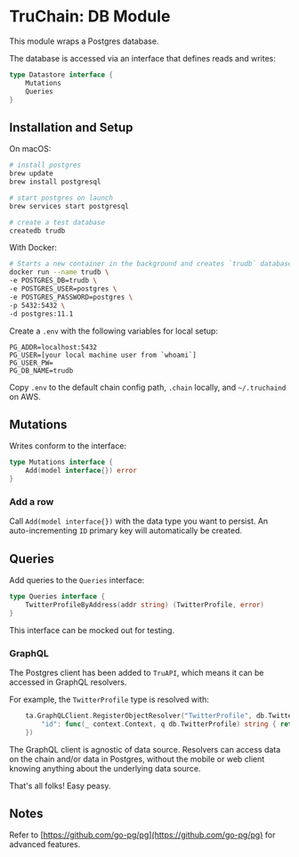 # TruChain: DB Module

This module wraps a Postgres database.

The database is accessed via an interface that defines reads and writes:

```go
type Datastore interface {
	Mutations
	Queries
}
```

## Installation and Setup

On macOS:

```sh
# install postgres
brew update
brew install postgresql

# start postgres on launch
brew services start postgresql

# create a test database
createdb trudb
```

With Docker:

```sh
# Starts a new container in the background and creates `trudb` database
docker run --name trudb \
-e POSTGRES_DB=trudb \
-e POSTGRES_USER=postgres \
-e POSTGRES_PASSWORD=postgres \
-p 5432:5432 \
-d postgres:11.1
```

Create a `.env` with the following variables for local setup:

```
PG_ADDR=localhost:5432
PG_USER=[your local machine user from `whoami`]
PG_USER_PW=
PG_DB_NAME=trudb
```

Copy `.env` to the default chain config path, `.chain` locally, and `~/.truchaind` on AWS.

## Mutations

Writes conform to the interface:

```go
type Mutations interface {
	Add(model interface{}) error
}
```

### Add a row

Call `Add(model interface{})` with the data type you want to persist. An auto-incrementing `ID` primary key will automatically be created.

## Queries

Add queries to the `Queries` interface:

```go
type Queries interface {
	TwitterProfileByAddress(addr string) (TwitterProfile, error)
}
```

This interface can be mocked out for testing.

### GraphQL

The Postgres client has been added to `TruAPI`, which means it can be accessed in GraphQL resolvers.

For example, the `TwitterProfile` type is resolved with:

```go
	ta.GraphQLClient.RegisterObjectResolver("TwitterProfile", db.TwitterProfile{}, map[string]interface{}{
		"id": func(_ context.Context, q db.TwitterProfile) string { return string(q.ID) },
	})
```

The GraphQL client is agnostic of data source. Resolvers can access data on the chain and/or data in Postgres, without the mobile or web client knowing anything about the underlying data source.

That's all folks! Easy peasy.

## Notes

Refer to [https://github.com/go-pg/pg](https://github.com/go-pg/pg) for advanced features.
